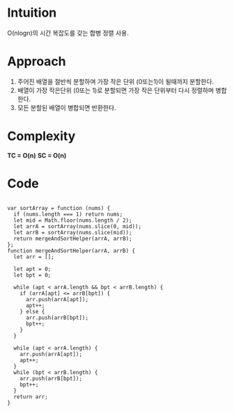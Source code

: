 # Intuition

O(nlogn)의 시간 복잡도를 갖는 합병 정렬 사용.

# Approach

1. 주어진 배열을 절반씩 분할하며 가장 작은 단위 (0또는1)이 될때까지 분할한다.
2. 배열이 가장 작은단위 (0또는 1)로 분할되면 가장 작은 단위부터 다시 정렬하며 병합한다.
3. 모든 분할된 배열이 병합되면 반환한다.

# Complexity

**TC = O(n)**
**SC = O(n)**

# Code

```

var sortArray = function (nums) {
  if (nums.length === 1) return nums;
  let mid = Math.floor(nums.length / 2);
  let arrA = sortArray(nums.slice(0, mid));
  let arrB = sortArray(nums.slice(mid));
  return mergeAndSortHelper(arrA, arrB);
};
function mergeAndSortHelper(arrA, arrB) {
  let arr = [];

  let apt = 0;
  let bpt = 0;

  while (apt < arrA.length && bpt < arrB.length) {
    if (arrA[apt] <= arrB[bpt]) {
      arr.push(arrA[apt]);
      apt++;
    } else {
      arr.push(arrB[bpt]);
      bpt++;
    }
  }

  while (apt < arrA.length) {
    arr.push(arrA[apt]);
    apt++;
  }
  while (bpt < arrB.length) {
    arr.push(arrB[bpt]);
    bpt++;
  }
  return arr;
}



```
